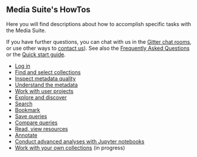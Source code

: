 Media Suite's HowTos
---

Here you will find descriptions about how to accomplish specific tasks with the Media Suite. 

If you have further questions, you can chat with us in the [Gitter chat rooms](http://mediasuite.clariah.nl/documentation/forum), or use other ways to [contact us](http://mediasuite.clariah.nl/contact)). See also the [Frequently Asked Questions](http://mediasuite.clariah.nl/documentation/faq) or the [Quick start guide](http://mediasuite.clariah.nl/documentation/quick-start-guide).



- [Log in](#login)
- [Find and select collections](#find-select-collections)
- [Inspect metadata quality](<http://mediasuite.clariah.nl/documentation/howtos/collection-inspector>)
- [Understand the metadata](#understand-metadata)
- [Work with user projects](<http://mediasuite.clariah.nl/documentation/howtos/user-projects>)
- [Explore and discover](<http://mediasuite.clariah.nl/documentation/howtos/exploratory-search>)
- [Search](<http://mediasuite.clariah.nl/documentation/howtos/single-search>)
- [Bookmark](<http://mediasuite.clariah.nl/documentation/howtos/bookmark>)
- [Save queries](<http://mediasuite.clariah.nl/documentation/howtos/save-queries>)
- [Compare queries](<http://mediasuite.clariah.nl/documentation/howtos/query-comparison>)
- [Read, view resources](<http://mediasuite.clariah.nl/documentation/howtos/resource-viewer>)
- [Annotate](<http://mediasuite.clariah.nl/documentation/howtos/annotate>)
- [Conduct advanced analyses with Jupyter notebooks](<http://mediasuite.clariah.nl/documentation/howtos/jupyter-notebooks>)
- [Work with your own collections](<http://mediasuite.clariah.nl/documentation/howtos/user-collections>) (in progress)
